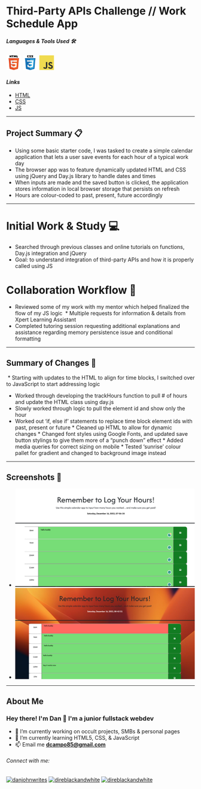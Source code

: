 # Third-Party APIs Challenge // Work Schedule App

##### _Languages & Tools Used_ 🛠
<p align="left">
<img src="https://raw.githubusercontent.com/devicons/devicon/master/icons/html5/html5-original-wordmark.svg" alt="html5" width="40" height="40"/>
<img src="https://raw.githubusercontent.com/devicons/devicon/master/icons/css3/css3-original-wordmark.svg" alt="css3" width="40" height="40"/>
<a href="https://developer.mozilla.org/en-US/docs/Web/JavaScript" target="_blank" rel="noreferrer"> <img src="https://raw.githubusercontent.com/devicons/devicon/master/icons/javascript/javascript-original.svg" alt="javascript" width="40" height="40"/> </a></p>

#### _Links_
* <a href="https://github.com/F3N215/scheduler-challenge/blob/main/Develop/index.html">HTML</a>
* <a href="https://github.com/F3N215/scheduler-challenge/blob/main/Develop/assets/css/style.css">CSS</a>
* <a href="https://github.com/F3N215/scheduler-challenge/blob/main/Develop/assets/js/script.js">JS</a>

-----
## Project Summary 📋
* Using some basic starter code, I was tasked to create a simple calendar application that lets a user save events for each hour of a typical work day
* The browser app was to feature dynamically updated HTML and CSS using jQuery and Day.js library to handle dates and times
* When inputs are made and the saved button is clicked, the application stores information in local browser storage that persists on refresh
* Hours are colour-coded to past, present, future accordingly
-----
# Initial Work & Study 💻  
* Searched through previous classes and online tutorials on functions, Day.js integration and jQuery
* Goal: to understand integration of third-party APIs and how it is properly called using JS

# Collaboration Workflow 🦾
* Reviewed some of my work with my mentor which helped finalized the flow of my JS logic  * Multiple requests for information & details from Xpert Learning Assistant 
* Completed tutoring session requesting additional explanations and assistance regarding memory persistence issue and conditional formatting 
-----
## Summary of Changes 📝
 * Starting with updates to the HTML to align for time blocks, I switched over to JavaScript to start addressing logic
* Worked through developing the trackHours function to pull # of hours and update the HTML class using day.js 
* Slowly worked through logic to pull the element id and show only the hour 
* Worked out ‘if, else if’ statements to replace time block element ids with past, present or future * Cleaned up HTML to allow for dynamic changes * Changed font styles using Google Fonts, and updated save button stylings to give them more of a “punch down” effect * Added media queries for correct sizing on mobile * Tested ‘sunrise’ colour pallet for gradient and changed to background image instead
-----

## Screenshots 📸
* ![Initial Screenshot](Assets/Screenshot-1.png)
* ![Updated background](Assets/Screenshot-2.png)

-----
## About Me
<h3 align="left">Hey there! I'm Dan 👋 I'm a junior fullstack webdev</h3>

* 🔭 I’m currently working on occult projects, SMBs & personal pages
* 🌱 I’m currently learning HTML5, CSS, & JavaScript
* 📫 Email me **dcampo85@gmail.com**

<h6 align="left">Connect with me:</h6>
<p align="left">
<a href="https://twitter.com/danjohnwrites" target="blank"><img align="center" src="https://raw.githubusercontent.com/rahuldkjain/github-profile-readme-generator/master/src/images/icons/Social/twitter.svg" alt="danjohnwrites" height="30" width="40" /></a>
<a href="https://instagram.com/direblackandwhite" target="blank"><img align="center" src="https://raw.githubusercontent.com/rahuldkjain/github-profile-readme-generator/master/src/images/icons/Social/instagram.svg" alt="direblackandwhite" height="30" width="40" /></a>
<a href="https://instagram.com/direpike" target="blank"><img align="center" src="https://raw.githubusercontent.com/rahuldkjain/github-profile-readme-generator/master/src/images/icons/Social/instagram.svg" alt="direblackandwhite" height="30" width="40" /></a>
</p>
